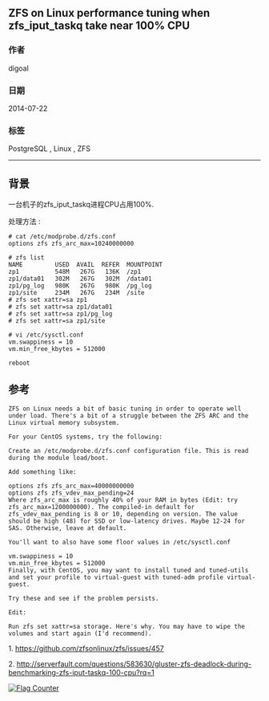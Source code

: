 ## ZFS on Linux performance tuning when zfs_iput_taskq take near 100% CPU  
                                                                                                                                                                                                 
### 作者                                                                                                                                                                                             
digoal                                                                                                                                                                                               
                                                                                                                                                                                           
### 日期                                                                                                                                                                                                              
2014-07-22                                                                                                                                                                                     
                                                                                                                                                                                            
### 标签                                                                                                                                                                                           
PostgreSQL , Linux , ZFS                                                                                                                                                                                         
                                                                                                                                                                                                                             
----                                                                                                                                                                                                     
                                                                                                                                                                                                                                         
## 背景                            
一台机子的zfs_iput_taskq进程CPU占用100%.   
  
处理方法 :   
  
```  
# cat /etc/modprobe.d/zfs.conf  
options zfs zfs_arc_max=10240000000  
  
# zfs list  
NAME         USED  AVAIL  REFER  MOUNTPOINT  
zp1          548M   267G   136K  /zp1  
zp1/data01   302M   267G   302M  /data01  
zp1/pg_log   980K   267G   980K  /pg_log  
zp1/site     234M   267G   234M  /site  
# zfs set xattr=sa zp1  
# zfs set xattr=sa zp1/data01  
# zfs set xattr=sa zp1/pg_log  
# zfs set xattr=sa zp1/site  
  
# vi /etc/sysctl.conf  
vm.swappiness = 10  
vm.min_free_kbytes = 512000  
  
reboot  
```  
  
## 参考  
  
```  
ZFS on Linux needs a bit of basic tuning in order to operate well under load. There's a bit of a struggle between the ZFS ARC and the Linux virtual memory subsystem.  
  
For your CentOS systems, try the following:  
  
Create an /etc/modprobe.d/zfs.conf configuration file. This is read during the module load/boot.  
  
Add something like:  
  
options zfs zfs_arc_max=40000000000  
options zfs zfs_vdev_max_pending=24  
Where zfs_arc_max is roughly 40% of your RAM in bytes (Edit: try zfs_arc_max=1200000000). The compiled-in default for zfs_vdev_max_pending is 8 or 10, depending on version. The value should be high (48) for SSD or low-latency drives. Maybe 12-24 for SAS. Otherwise, leave at default.  
  
You'll want to also have some floor values in /etc/sysctl.conf  
  
vm.swappiness = 10  
vm.min_free_kbytes = 512000  
Finally, with CentOS, you may want to install tuned and tuned-utils and set your profile to virtual-guest with tuned-adm profile virtual-guest.  
  
Try these and see if the problem persists.  
  
Edit:  
  
Run zfs set xattr=sa storage. Here's why. You may have to wipe the volumes and start again (I'd recommend).  
```  
  
1\. https://github.com/zfsonlinux/zfs/issues/457  
  
2\. http://serverfault.com/questions/583630/gluster-zfs-deadlock-during-benchmarking-zfs-iput-taskq-100-cpu?rq=1  
  
  
<a rel="nofollow" href="http://info.flagcounter.com/h9V1"  ><img src="http://s03.flagcounter.com/count/h9V1/bg_FFFFFF/txt_000000/border_CCCCCC/columns_2/maxflags_12/viewers_0/labels_0/pageviews_0/flags_0/"  alt="Flag Counter"  border="0"  ></a>  
  
